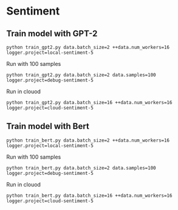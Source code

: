 # Sentiment

## Train model with GPT-2

```
python train_gpt2.py data.batch_size=2 ++data.num_workers=16 logger.project=local-sentiment-5
```

Run with 100 samples

```
python train_gpt2.py data.batch_size=2 data.samples=100 logger.project=debug-sentiment-5 
```

Run in clouod
```
python train_gpt2.py data.batch_size=16 ++data.num_workers=16 logger.project=cloud-sentiment-5
```

## Train model with Bert

```
python train_bert.py data.batch_size=2 ++data.num_workers=16 logger.project=local-sentiment-5
```

Run with 100 samples

```
python train_bert.py data.batch_size=2 data.samples=100 logger.project=debug-sentiment-5 
```

Run in clouod
```
python train_bert.py data.batch_size=16 ++data.num_workers=16 logger.project=cloud-sentiment-5
```
